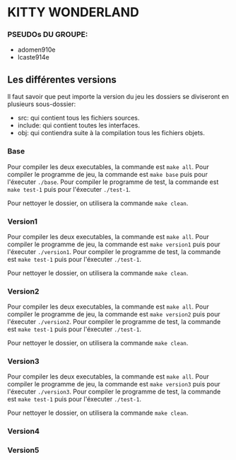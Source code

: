 # KITTY WONDERLAND

### PSEUDOs DU GROUPE:
 - adomen910e
 - lcaste914e
 
 ## Les différentes versions
 
 Il faut savoir que peut importe la version du jeu les dossiers se diviseront en plusieurs sous-dossier:
 * src: qui contient tous les fichiers sources.
 * include: qui contient toutes les interfaces.
 * obj: qui contiendra suite à la compilation tous les fichiers objets.
 
 ### Base

 Pour compiler les deux executables, la commande est `make all`.
 Pour compiler le programme de jeu, la commande est `make base` puis pour l'éxecuter `./base`.
 Pour compiler le programme de test, la commande est `make test-1` puis pour l'éxecuter `./test-1`.
 
 Pour nettoyer le dossier, on utilisera la commande  `make clean`.
 
 ### Version1
 
 Pour compiler les deux executables, la commande est `make all`.
 Pour compiler le programme de jeu, la commande est `make version1` puis pour l'éxecuter `./version1`.
 Pour compiler le programme de test, la commande est `make test-1` puis pour l'éxecuter `./test-1`.
 
 Pour nettoyer le dossier, on utilisera la commande  `make clean`.
 
 ### Version2
 
 Pour compiler les deux executables, la commande est `make all`.
 Pour compiler le programme de jeu, la commande est `make version2` puis pour l'éxecuter `./version2`.
 Pour compiler le programme de test, la commande est `make test-1` puis pour l'éxecuter `./test-1`.
 
 Pour nettoyer le dossier, on utilisera la commande  `make clean`.
 
 ### Version3
 
 Pour compiler les deux executables, la commande est `make all`.
 Pour compiler le programme de jeu, la commande est `make version3` puis pour l'éxecuter `./version3`.
 Pour compiler le programme de test, la commande est `make test-1` puis pour l'éxecuter `./test-1`.
 
 Pour nettoyer le dossier, on utilisera la commande  `make clean`.
 
 
 ### Version4
 
 ### Version5
 
 
